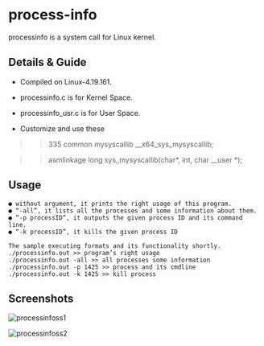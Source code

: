 # process-info

processinfo is a system call for Linux kernel.


## Details & Guide
* Compiled on Linux-4.19.161.

* processinfo.c is for Kernel Space.

* processinfo_usr.c is for User Space.

* Customize and use these

>>335 common mysyscallib __x64_sys_mysyscallib; 

>>asmlinkage long sys_mysyscallib(char*, int, char __user *);


## Usage
```
● without argument, it prints the right usage of this program.
● “-all”, it lists all the processes and some information about them.
● “-p processID”, it outputs the given process ID and its command line.
● “-k processID”, it kills the given process ID

The sample executing formats and its functionality shortly.
./processinfo.out >> program’s right usage
./processinfo.out -all >> all processes some information
./processinfo.out -p 1425 >> process and its cmdline
./processinfo.out -k 1425 >> kill process
```

## Screenshots

![processinfoss1](https://user-images.githubusercontent.com/61518885/189552467-1eb53695-2362-40eb-80d2-40689771af4b.png)

![processinfoss2](https://user-images.githubusercontent.com/61518885/189552471-a597b9a2-31b8-40d5-bfc1-0e0dc726a90b.png)




